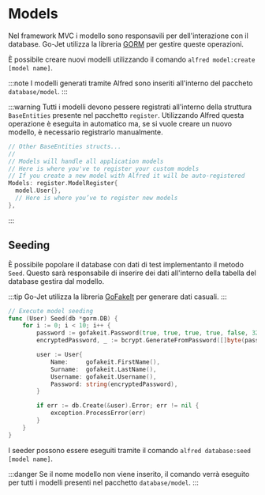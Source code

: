 # Models

Nel framework MVC i modello sono responsavili per dell'interazione con il database.
Go-Jet utilizza la libreria [GORM](https://gorm.io/docs/models.html) per gestire queste operazioni.

È possibile creare nuovi modelli utilizzando il comando `alfred model:create [model name]`.

:::note
I modelli generati tramite Alfred sono inseriti all'interno del paccheto `database/model`.
:::

:::warning
Tutti i modelli devono pessere registrati all'interno della struttura `BaseEntities` presente nel pacchetto `register`.
Utilizzando Alfred questa operazione è eseguita in automatico ma, se si vuole creare un nuovo modello, è necessario registrarlo manualmente.

```go title="Registrazione di un nuovo modello"
// Other BaseEntities structs...
//
// Models will handle all application models
// Here is where you've to register your custom models
// If you create a new model with Alfred it will be auto-registered
Models: register.ModelRegister{
  model.User{},
  // Here is where you’ve to register new models
},
```

:::

## Seeding

È possibile popolare il database con dati di test implementanto il metodo `Seed`.
Questo sarà responsabile di inserire dei dati all'interno della tabella del database gestira dal modello.

:::tip
Go-Jet utilizza la libreria [GoFakeIt](https://github.com/brianvoe/gofakeit) per generare dati casuali.
:::

```go title="Il metodo Seed"
// Execute model seeding
func (User) Seed(db *gorm.DB) {
    for i := 0; i < 10; i++ {
        password := gofakeit.Password(true, true, true, true, false, 32)
        encryptedPassword, _ := bcrypt.GenerateFromPassword([]byte(password), 14)

        user := User{
            Name:     gofakeit.FirstName(),
            Surname:  gofakeit.LastName(),
            Username: gofakeit.Username(),
            Password: string(encryptedPassword),
        }

        if err := db.Create(&user).Error; err != nil {
            exception.ProcessError(err)
        }
    }
}
```

I seeder possono essere eseguiti tramite il comando `alfred database:seed [model name]`.

:::danger
Se il nome modello non viene inserito, il comando verrà eseguito per tutti i modelli presenti nel pacchetto `database/model`.
:::
